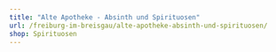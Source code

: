 ```yaml
---
title: "Alte Apotheke - Absinth und Spirituosen"
url: /freiburg-im-breisgau/alte-apotheke-absinth-und-spirituosen/
shop: Spirituosen
---
```


